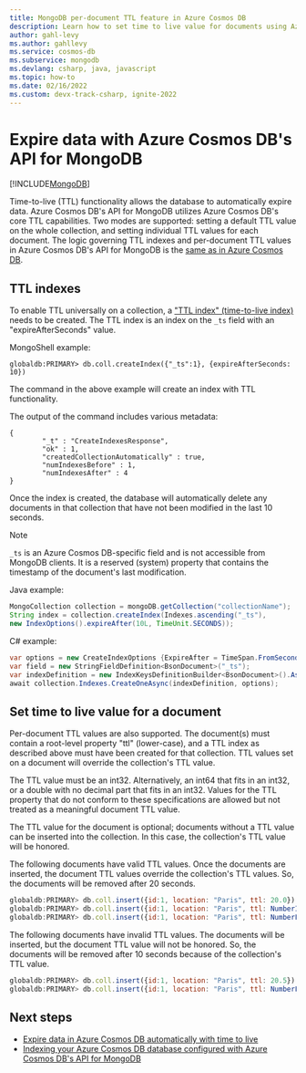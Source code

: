 ```yaml
---
title: MongoDB per-document TTL feature in Azure Cosmos DB
description: Learn how to set time to live value for documents using Azure Cosmos DB's API for MongoDB, to automatically purge them from the system after a period of time.
author: gahl-levy
ms.author: gahllevy
ms.service: cosmos-db
ms.subservice: mongodb
ms.devlang: csharp, java, javascript
ms.topic: how-to
ms.date: 02/16/2022
ms.custom: devx-track-csharp, ignite-2022
---
```

# Expire data with Azure Cosmos DB's API for MongoDB
[!INCLUDE[MongoDB](../includes/appliesto-mongodb.md)]

Time-to-live (TTL) functionality allows the database to automatically expire data. Azure Cosmos DB's API for MongoDB utilizes Azure Cosmos DB's core TTL capabilities. Two modes are supported: setting a default TTL value on the whole collection, and setting individual TTL values for each document. The logic governing TTL indexes and per-document TTL values in Azure Cosmos DB's API for MongoDB is the [same as in Azure Cosmos DB](indexing.md).

## TTL indexes
To enable TTL universally on a collection, a ["TTL index" (time-to-live index)](indexing.md) needs to be created. The TTL index is an index on the `_ts` field with an "expireAfterSeconds" value.

MongoShell example:

```
globaldb:PRIMARY> db.coll.createIndex({"_ts":1}, {expireAfterSeconds: 10})
```
The command in the above example will create an index with TTL functionality. 

The output of the command includes various metadata:

```output
{
        "_t" : "CreateIndexesResponse",
        "ok" : 1,
        "createdCollectionAutomatically" : true,
        "numIndexesBefore" : 1,
        "numIndexesAfter" : 4
}
```

 Once the index is created, the database will automatically delete any documents in that collection that have not been modified in the last 10 seconds. 

> [!NOTE]
> `_ts` is an Azure Cosmos DB-specific field and is not accessible from MongoDB clients. It is a reserved (system) property that contains the timestamp of the document's last modification.

Java example:

```java
MongoCollection collection = mongoDB.getCollection("collectionName");
String index = collection.createIndex(Indexes.ascending("_ts"),
new IndexOptions().expireAfter(10L, TimeUnit.SECONDS));
```

C# example: 

```csharp
var options = new CreateIndexOptions {ExpireAfter = TimeSpan.FromSeconds(10)}; 
var field = new StringFieldDefinition<BsonDocument>("_ts"); 
var indexDefinition = new IndexKeysDefinitionBuilder<BsonDocument>().Ascending(field); 
await collection.Indexes.CreateOneAsync(indexDefinition, options); 
``` 

## Set time to live value for a document 
Per-document TTL values are also supported. The document(s) must contain a root-level property "ttl" (lower-case), and a TTL index as described above must have been created for that collection. TTL values set on a document will override the collection's TTL value.

The TTL value must be an int32. Alternatively, an int64 that fits in an int32, or a double with no decimal part that fits in an int32. Values for the TTL property that do not conform to these specifications are allowed but not treated as a meaningful document TTL value.

The TTL value for the document is optional; documents without a TTL value can be inserted into the collection.  In this case, the collection's TTL value will be honored. 

The following documents have valid TTL values. Once the documents are inserted, the document TTL values override the collection's TTL values. So, the documents will be removed after 20 seconds. 	

```JavaScript 
globaldb:PRIMARY> db.coll.insert({id:1, location: "Paris", ttl: 20.0}) 
globaldb:PRIMARY> db.coll.insert({id:1, location: "Paris", ttl: NumberInt(20)}) 
globaldb:PRIMARY> db.coll.insert({id:1, location: "Paris", ttl: NumberLong(20)}) 
```

The following documents have invalid TTL values. The documents will be inserted, but the document TTL value will not be honored. So, the documents will be removed after 10 seconds because of the collection's TTL value. 

```JavaScript 
globaldb:PRIMARY> db.coll.insert({id:1, location: "Paris", ttl: 20.5}) //TTL value contains non-zero decimal part. 
globaldb:PRIMARY> db.coll.insert({id:1, location: "Paris", ttl: NumberLong(2147483649)}) //TTL value is greater than Int32.MaxValue (2,147,483,648). 
``` 

## Next steps
* [Expire data in Azure Cosmos DB automatically with time to live](../mongodb/time-to-live.md)
* [Indexing your Azure Cosmos DB database configured with Azure Cosmos DB's API for MongoDB](../mongodb/indexing.md)
